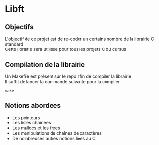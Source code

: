 # Libft

## Objectifs
L'objectif de ce projet est de re-coder un certains nombre de la librairie C standard  
Cette librairie sera utilisée pour tous les projets C du cursus

## Compilation de la librairie
Un Makefile est présent sur le repo afin de compiler la librairie  
Il suffit de lancer la commande suivante pour la compiler  
```
make
```
 
## Notions abordees
* Les pointeurs  
* Les listes chaînées  
* Les mallocs et les frees  
* Les manipulations de chaînes de caractères  
* De nombreuses autres notions liées au C  
